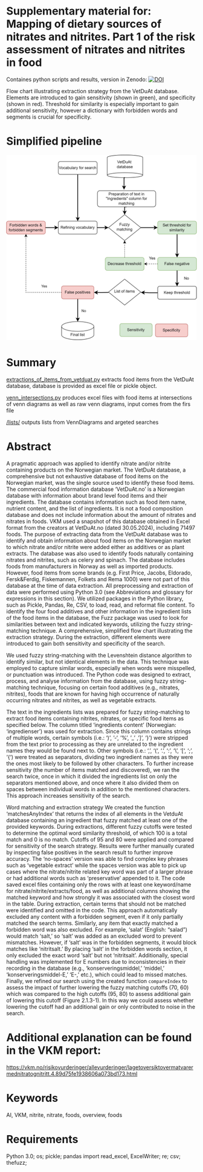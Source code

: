 # Supplementary material for: Mapping of dietary sources of nitrates and nitrites. Part 1 of the risk assessment of nitrates and nitrites in food

Containes python scripts and results, version in Zenodo:
[![DOI](https://zenodo.org/badge/DOI/10.5281/zenodo.14253302.svg)](https://doi.org/10.5281/zenodo.14253302)

Flow chart illustrating extraction strategy from the VetDuAt database. Elements are introduced to gain sensitivity (shown in green), and specificity (shown in red). Threshold for similarity is especially important to gain additional sensitivity, however a dictionary with forbidden words and segments is crucial for specificity. 

# Simplified pipeline
![Figure 1](https://github.com/bazyliszek/VKM-001-nitrit-nitrate/blob/main/VetDuAt_Fig_2109.jpg)

# Summary

[extractions_of_items_from_vetduat.py](https://github.com/bazyliszek/VKM-001-nitrit-nitrate/blob/main/extractions_of_items_from_vetduat.py) extracts food items from the VetDuAt database, database is provided as excel file or pickle object.  

[venn_intersections.py](https://github.com/bazyliszek/VKM-001-nitrit-nitrate/blob/main/venn_intersections.py) produces excel files with food items at intersections of venn diagrams as well as raw venn diagrams, input comes from the firs file 

[/lists/](https://github.com/bazyliszek/VKM-001-nitrit-nitrate/blob/main/lists/) outputs lists from VennDiagrams and argeted searches 

# Abstract
A pragmatic approach was applied to identify nitrate and/or nitrite containing products on the Norwegian market. The VetDuAt database, a comprehensive but not exhaustive database of food items on the Norwegian market, was the single source used to identify these food items. 
The commercial food information database ‘VetDuAt.no’ is a Norwegian database with information about brand level food items and their ingredients. The database contains information such as food item name, nutrient content, and the list of ingredients. It is not a food composition database and does not include information about the amount of nitrates and nitrates in foods. VKM used a snapshot of this database obtained in Excel format from the creators at VetDuAt.no (dated 30.05.2024), including 71497 foods. The purpose of extracting data from the VetDuAt database was to identify and obtain information about food items on the Norwegian market to which nitrate and/or nitrite were added either as additives or as plant extracts. The database was also used to identify foods naturally containing nitrates and nitrites, such as celery and spinach. The database includes foods from manufacturers in Norway as well as imported products. However, food items from some brands (e.g. First Price, Jacobs, Eldorado, Fersk&Ferdig, Fiskemannen, Folkets and Rema 1000) were not part of this database at the time of data extraction. All preprocessing and extraction of data were performed using Python 3.0 (see Abbreviations and glossary for expressions in this section). We utilized packages in the Python library, such as Pickle, Pandas, Re, CSV, to load, read, and reformat file content. To identify the four food additives and other information in the ingredient lists of the food items in the database, the Fuzz package was used to look for similarities between text and indicated keywords, utilizing the fuzzy string-matching technique. A comprehensive, simplified flow chart illustrating the extraction strategy. During the extraction, different elements were introduced to gain both sensitivity and specificity of the search. 

We used fuzzy string-matching with the Levenshtein distance algorithm to identify similar, but not identical elements in the data. This technique was employed to capture similar words, especially when words were misspelled, or punctuation was introduced. The Python code was designed to extract, process, and analyse information from the database, using fuzzy string-matching technique, focusing on certain food additives (e.g., nitrates, nitrites), foods that are known for having high occurrence of naturally occurring nitrates and nitrites, as well as vegetable extracts. 

The text in the ingredients lists was prepared for fuzzy string-matching to extract food items containing nitrites, nitrates, or specific food items as specified below. The column titled ‘ingredients content’ (Norwegian: ‘ingredienser’) was used for extraction. Since this column contains strings of multiple words, certain symbols (i.e.: ‘)’, ’-‘, ’%’, ’_’ ,’]’,  ‘}’) were stripped from the text prior to processing as they are unrelated to the ingredient names they would be found next to. Other symbols (i.e.: ‘,’,  ‘(‘,  ‘.’,  ‘:’,  ‘\’, ‘[‘,  ‘;’, ‘{‘) were treated as separators, dividing two ingredient names as they were the ones most likely to be followed by other characters. To further increase sensitivity (the number of items matched and discovered), we ran the search twice, once in which it divided the ingredients list on only the separators mentioned above, and once where it also divided them on spaces between individual words in addition to the mentioned characters. This approach increases sensitivity of the search.

Word matching and extraction strategy
We created the function ‘matchesAnyIndex’ that returns the index of all elements in the VetduAt database containing an ingredient that fuzzy matched at least one of the provided keywords. During extractions, different fuzzy cutoffs were tested to determine the optimal word similarity threshold, of which 100 is a total match and 0 is no match. Cutoffs of 95 and 80 were applied and compared for sensitivity of the search strategy. Results were further manually curated by inspecting false positives in the search result to further improve accuracy. The ‘no-spaces’ version was able to find complex key phrases such as ‘vegetable extract’ while the spaces version was able to pick up cases where the nitrate/nitrite related key word was part of a larger phrase or had additional words such as ‘preservative’ appended to it. 
The code saved excel files containing only the rows with at least one keyword/name for nitrate/nitrite/extracts/food, as well as additional columns showing the matched keyword and how strongly it was associated with the closest word in the table.
During extraction, certain terms that should not be matched were identified and omitted in the code. This approach automatically excluded any content with a forbidden segment, even if it only partially matched the search terms. Similarly, any item that exactly matched a forbidden word was also excluded. For example, ‘salat’ (English: “salad”) would match ‘salt,’ so ‘salt’ was added as an excluded word to prevent mismatches. However, if ‘salt’ was in the forbidden segments, it would block matches like ‘nitritsalt.’ By placing ‘salt’ in the forbidden words section, it only excluded the exact word ‘salt’ but not ‘nitritsalt’.
Additionally, special handling was implemented for E numbers due to inconsistencies in their recording in the database (e.g., ‘konserveringsmiddel,’ ‘middel,’ ‘konserveringsmiddel-E,’ ‘E-,’ etc.), which could lead to missed matches.
Finally, we refined our search using the created function `compareIndex` to assess the impact of further lowering the fuzzy matching cutoffs (70, 60) which was compared to the high cutoffs (95, 80) to assess additional gain of lowering this cutoff (Figure 2.1.3-1). In this way we could assess whether lowering the cutoff had an additional gain or only contributed to noise in the search.

# Additional explanation can be found in the VKM report:
https://vkm.no/risikovurderinger/allevurderinger/lagetoversiktovermatvarermednitratognitritt.4.89d75fe1938606a073bd173.html

# Keywords
AI, VKM, nitrite, nitrate, foods, overview, foods

# Requirements
Python 3.0; os; pickle; pandas import read_excel, ExcelWriter; re; csv; thefuzz; 


